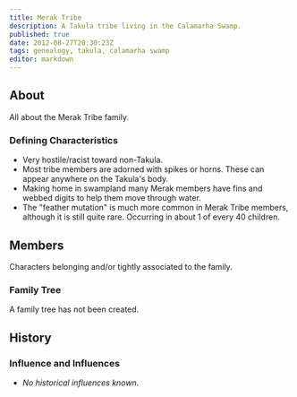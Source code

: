 ```yaml
---
title: Merak Tribe
description: A Takula tribe living in the Calamarha Swamp.
published: true
date: 2012-08-27T20:30:23Z
tags: genealogy, takula, calamarha swamp
editor: markdown
---
```


## About

All about the Merak Tribe family.

### Defining Characteristics

- Very hostile/racist toward non-Takula.
- Most tribe members are adorned with spikes or horns. These can appear anywhere on the Takula's body.
- Making home in swampland many Merak members have fins and webbed digits to help them move through water.
- The "feather mutation" is much more common in Merak Tribe members, although it is still quite rare. Occurring in about 1 of every 40 children.

## Members

Characters belonging and/or tightly associated to the family.

### Family Tree

A family tree has not been created.

## History

### Influence and Influences

- *No historical influences known.*